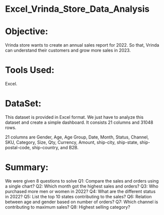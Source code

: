 # Excel_Vrinda_Store_Data_Analysis

# Objective:
Vrinda store wants to create an annual sales report for 2022. So that, Vrinda can understand their customers and grow more sales in 2023.
# Tools Used:
Excel.
# DataSet:
This dataset is provided in Excel format. We just have to analyze this dataset and create a simple dashboard. It consists 21 columns and 31048 rows.

21 columns are Gender, Age, Age Group, Date, Month, Status, Channel, SKU, Category, Size, Qty, Currency, Amount, ship-city, ship-state, ship-postal-code, ship-country, and B2B.
# Summary:
We were given 8 questions to solve
Q1: Compare the sales and orders using a single chart?
Q2: Which month got the highest sales and orders?
Q3: Who purchased more men or women in 2022?
Q4: What are the different status in 2022?
Q5: List the top 10 states contributing to the sales?
Q6: Relation between age and gender based on number of orders?
Q7: Which channel is contributing to maximum sales?
Q8: Highest selling category?


